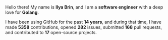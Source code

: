 Hello there! My name is **Ilya Brin**, and I am a **software engineer** with a deep love for **Golang**.

I have been using GitHub for the past **14 years**, and during that time, I have made **5358** contributions, opened **282** issues, submitted **168** pull requests, and contributed to **17** open-source projects.
